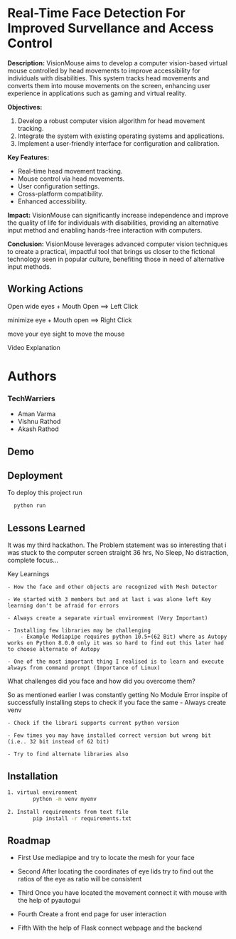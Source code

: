 
# Real-Time Face Detection For Improved Survellance and Access Control

**Description:** VisionMouse aims to develop a computer vision-based virtual mouse controlled by head movements to improve accessibility for individuals with disabilities. This system tracks head movements and converts them into mouse movements on the screen, enhancing user experience in applications such as gaming and virtual reality.

**Objectives:**
1. Develop a robust computer vision algorithm for head movement tracking.
2. Integrate the system with existing operating systems and applications.
3. Implement a user-friendly interface for configuration and calibration.

**Key Features:**
- Real-time head movement tracking.
- Mouse control via head movements.
- User configuration settings.
- Cross-platform compatibility.
- Enhanced accessibility.

**Impact:** VisionMouse can significantly increase independence and improve the quality of life for individuals with disabilities, providing an alternative input method and enabling hands-free interaction with computers.

**Conclusion:** VisionMouse leverages advanced computer vision techniques to create a practical, impactful tool that brings us closer to the fictional technology seen in popular culture, benefiting those in need of alternative input methods.

## Working Actions

Open wide eyes + Mouth Open ==> Left Click

minimize eye + Mouth open ==> Right Click

move your eye sight to move the mouse

Video Explanation




# Authors

### TechWarriers
- Aman Varma
- Vishnu Rathod
- Akash Rathod


## Demo



## Deployment

To deploy this project run

```bash
  python run
```





## Lessons Learned
It was my third hackathon. The Problem statement was so interesting that i was stuck to the computer screen straight 36 hrs, No Sleep, No distraction, complete focus...

Key Learnings

    - How the face and other objects are recognized with Mesh Detector

    - We started with 3 members but and at last i was alone left Key learning don't be afraid for errors

    - Always create a separate virtual environment (Very Important)

    - Installing few libraries may be challenging
        - Example Mediapipe requires python 10.5+(62 Bit) where as Autopy works on Python 8.0.0 only it was so hard to find out this later had to choose alternate of Autopy 

    - One of the most important thing I realised is to learn and execute always from command prompt (Importance of Linux)

What challenges did you face and how did you overcome them?

So as mentioned earlier I was constantly getting No Module Error inspite of successfully installing 
    steps to check if you face the same 
    - Always create venv

    - Check if the librari supports current python version

    - Few times you may have installed correct version but wrong bit (i.e.. 32 bit instead of 62 bit)

    - Try to find alternate libraries also 


## Installation

```bash
1. virtual environment
        python -m venv myenv

2. Install requirements from text file
        pip install -r requirements.txt
```
    
## Roadmap

- First
    Use mediapipe and try to locate the mesh for your face

- Second
    After locating the coordinates of eye lids try to find out the ratios of the eye as ratio will be consistent 

- Third 
    Once you have located the movement connect it with mouse with the help of pyautogui

- Fourth 
    Create a front end page for user interaction

- Fifth 
    With the help of Flask connect webpage and the backend


